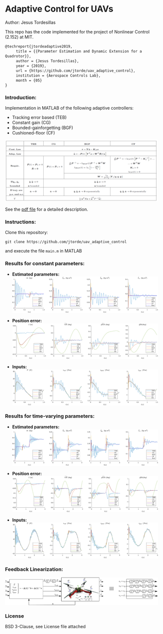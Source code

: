 # Adaptive Control for UAVs  #

Author: Jesus Tordesillas

This repo has the code implemented for the project of Nonlinear Control (2.152) at MIT.

```
@techreport{jtordeadaptive2019,
     title = {{Parameter Estimation and Dynamic Extension for a Quadrotor}},
     author = {Jesus Tordesillas},
     year = {2019},
     url = {https://github.com/jtorde/uav_adaptive_control},
     institution = {Aerospace Controls Lab},
     month = {05}
}
```

### Introduction:
Implementation in MATLAB of the following adaptive controllers:

* Tracking error based (TEB)
* Constant gain (CG)
* Bounded-gainforgetting (BGF)
* Cushioned-floor (CF)

![](./imgs/adaptive_control.PNG) 

See the [pdf file](https://github.com/jtorde/uav_adaptive_control/blob/master/Project_Jesus_Tordesillas_Torres.pdf) for a detailed description.

### Instructions:
Clone this repository:
```
git clone https://github.com/jtorde/uav_adaptive_control
```
and execute the file `main.m` in MATLAB

### Results for constant parameters:

* **Estimated parameters:**
![](./imgs/estimated_parameters1.png) 

* **Position error:**
![](./imgs/position_errors1.png) 

* **Inputs:**
![](./imgs/inputs1.png) 

### Results for time-varying parameters:

* **Estimated parameters:**
![](./imgs/estimated_parameterstime_var.png) 

* **Position error:**
![](./imgs/position_errorstime_var.png) 

* **Inputs:**
![](./imgs/inputstime_var.png) 

### Feedback Linearization:


![](./imgs/feedback_lin.png) 


### License
BSD 3-Clause, see License file attached
